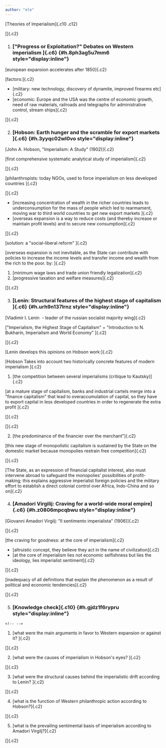 ```yaml
---
author: "ele"
---
```


[Theories of Imperialism]{.c10 .c12}

[]{.c2}

1.  ### ["Progress or Exploitation?" Debates on Western imperialism ]{.c6} {#h.8ph3ag5u7mm6 style="display:inline"}

[european expansion accelerates after 1850]{.c2}

[factors:]{.c2}

-   [military: new technology, discovery of dynamite, improved firearms
    etc]{.c2}
-   [economic: Europe and the USA was the centre of economic growth,
    need of raw materials, railroads and telegraphs for administrative
    control, stream ships]{.c2}

[]{.c2}

2.  ### [Hobson: Earth hunger and the scramble for export markets ]{.c6} {#h.3yyqc02wl0vo style="display:inline"}

[John A. Hobson, "Imperialism: A Study" (1902)]{.c2}

[first comprehensive systematic analytical study of imperialism]{.c2}

[]{.c2}

[philanthropists: today NGOs, used to force imperialism on less
developed countries ]{.c2}

[]{.c2}

-   [increasing concentration of wealth in the richer countries leads to
    underconsumption for the mass of people which led to rearmament,
    moving war to third world countries to get new export markets ]{.c2}
-   [overseas expansion is a way to reduce costs (and thereby increase
    or maintain profit levels) and to secure new consumption]{.c2}

[]{.c2}

[solution: a "social-liberal reform" ]{.c2}

[overseas expansion is not inevitable, as the State can contribute with
policies to increase the income levels and transfer income and wealth
from the rich to the poor. by: ]{.c2}

1.  [minimum wage laws and trade union friendly legalization]{.c2}
2.  [progressive taxation and welfare measures]{.c2}

[]{.c2}

3.  ### [Lenin: Structural features of the highest stage of capitalism ]{.c6} {#h.urh9n137lrnz style="display:inline"}

[Vladimir I. Lenin  - leader of the russian socialist majority
wing]{.c2}

["Imperialism, the Highest Stage of Capitalism" + "Introduction to N.
Bukharin, Imperialism and World Economy" ]{.c2}

[]{.c2}

[Lenin develops this opinions on Hobson work:]{.c2}

[Hobson Takes into account two historically concrete features of modern
imperialism ]{.c2}

1.  [the competition between several imperialisms (critique to
    Kautsky)]{.c2}

[at a mature stage of capitalism, banks and industrial cartels merge
into a \"finance capitalism\" that lead to overaccumulation of capital,
so they have to export capital in less developed countries in order to
regenerate the extra profit ]{.c2}

[]{.c2}

[]{.c2}

2.  [the predominance of the financier over the merchant"]{.c2}

[this new stage of monopolistic capitalism is sustained by the State on
the domestic market because monopolies restrain free competition]{.c2}

[]{.c2}

[The State, as an expression of financial capitalist interest, also must
intervene abroad to safeguard the monopolies' possibilities of
profit-making; this explains aggressive imperialist foreign policies and
the military effort to establish a direct colonial control over Africa,
Indo-China and so on]{.c2}

4.  ### [Amadori Virgilij: Craving for a world-wide moral empire]{.c6} {#h.z0806mpcqbwu style="display:inline"}

[Giovanni Amadori Virgilj: "Il sentimento imperialista" (1906)]{.c2}

[]{.c2}

[the craving for goodness: at the core of imperialism]{.c2}

-   [altruistic concept, they believe they act in the name of
    civilization]{.c2}
-   [at the core of imperialism lies not economic selfishness but lies
    the ideology, lies imperialist sentiment]{.c2}

[]{.c2}

[inadequacy of all definitions that explain the phenomenon as a result
of political and economic tendencies]{.c2}

[]{.c2}

5.  ### [Knowledge check]{.c10} {#h.gjdz1f6rypru style="display:inline"}

```{=html}
<!-- -->
```
1.  [what were the main arguments in favor to Western expansion or
    against it? ]{.c2}

[]{.c2}

2.  [what were the causes of imperialism in Hobson's eyes? ]{.c2}

[]{.c2}

3.  [what were the structural causes behind the imperialistic drift
    according to Lenin? ]{.c2}

[]{.c2}

4.  [what is the function of Western philanthropic action according to
    Hobson?]{.c2}

[]{.c2}

5.  [what is the prevailing sentimental basis of imperialism according
    to Amadori Virgilj?]{.c2}

[]{.c2}
